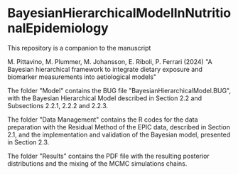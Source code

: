 # BayesianHierarchicalModelInNutritionalEpidemiology
This repository is a companion to the manuscript

M. Pittavino, M. Plummer, M. Johansson, E. Riboli, P. Ferrari (2024) 
"A Bayesian hierarchical framework to integrate dietary exposure and biomarker measurements into aetiological models"

The folder "Model" contains the BUG file "BayesianHierarchicalModel.BUG", with the Bayesian Hierarchical Model described in Section 2.2 and Subsections 2.2.1, 2.2.2 and 2.2.3.

The folder "Data Management" contains the R codes for the data preparation with the Residual Method of the EPIC data, described in Section 2.1, and the implementation and validation of the Bayesian model, presented in Section 2.3.

The folder "Results" contains the PDF file with the resulting posterior distributions and the mixing of the MCMC simulations chains.
